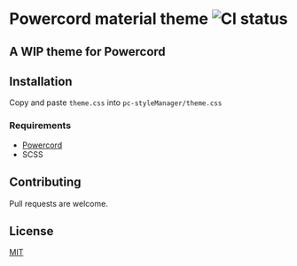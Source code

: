 # Powercord material theme ![CI status](https://img.shields.io/badge/build-passing-brightgreen.svg?longCache=true&style=for-the-badge)

## A WIP theme for Powercord

## Installation

Copy and paste `theme.css` into `pc-styleManager/theme.css`

### Requirements
* [Powercord](https://github.com/aetheryx/powercord)
* SCSS

## Contributing
Pull requests are welcome.

## License
[MIT](https://choosealicense.com/licenses/mit/)